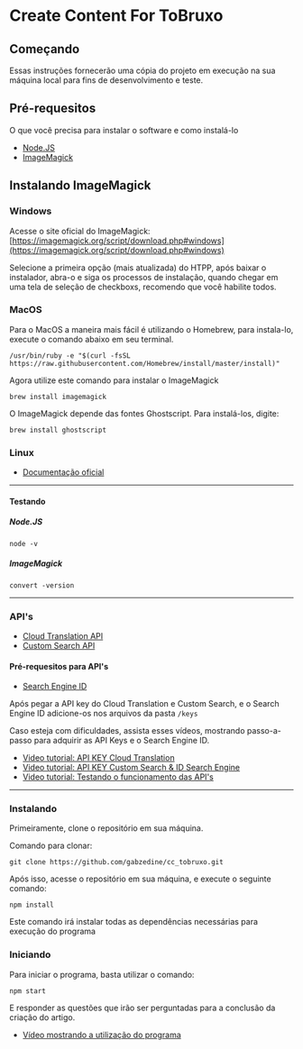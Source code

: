 # Create Content For ToBruxo

## Começando

Essas instruções fornecerão uma cópia do projeto em execução na sua máquina local para fins de desenvolvimento e teste.

## Pré-requesitos

O que você precisa para instalar o software e como instalá-lo
* [Node.JS](https://nodejs.org/en/)
* [ImageMagick](https://imagemagick.org/)


## Instalando ImageMagick

### Windows
Acesse o site oficial do ImageMagick: [https://imagemagick.org/script/download.php#windows](https://imagemagick.org/script/download.php#windows)

Selecione a primeira opção (mais atualizada) do HTPP, após baixar o instalador, abra-o e siga os processos de instalação, quando chegar em uma tela de seleção de checkboxs, recomendo que você habilite todos.

### MacOS
Para o MacOS a maneira mais fácil é utilizando o Homebrew, para instala-lo, execute o comando abaixo em seu terminal.
```
/usr/bin/ruby -e "$(curl -fsSL https://raw.githubusercontent.com/Homebrew/install/master/install)"
```

Agora utilize este comando para instalar o ImageMagick
```
brew install imagemagick
```

O ImageMagick depende das fontes Ghostscript. Para instalá-los, digite:
```
brew install ghostscript
```

### Linux

* [Documentação oficial](https://imagemagick.org/script/download.php)

------

#### Testando
##### Node.JS
````
node -v
````

##### ImageMagick
````
convert -version
````
------
### API's
* [Cloud Translation API](https://cloud.google.com/translate/docs/reference/rest/)
* [Custom Search API](https://developers.google.com/custom-search/v1/overview)

#### Pré-requesitos para API's
* [Search Engine ID](https://cse.google.com/cse/all)

Após pegar a API key do Cloud Translation e Custom Search, e o Search Engine ID adicione-os nos arquivos da pasta ```/keys```

Caso esteja com dificuldades, assista esses vídeos, mostrando passo-a-passo para adquirir as API Keys e o Search Engine ID.
* [Video tutorial: API KEY Cloud Translation](https://youtu.be/nIVLmaavks0)
* [Video tutorial: API KEY Custom Search & ID Search Engine](https://youtu.be/quGA-U5B0iU)
* [Video tutorial: Testando o funcionamento das API's](https://youtu.be/8q7qLhwZqzw)

------
### Instalando

Primeiramente, clone o repositório em sua máquina.

Comando para clonar:

````
git clone https://github.com/gabzedine/cc_tobruxo.git
````

Após isso, acesse o repositório em sua máquina, e execute o seguinte comando:

````
npm install
````

Este comando irá instalar todas as dependências necessárias para execução do programa

### Iniciando

Para iniciar o programa, basta utilizar o comando:

````
npm start
````

E responder as questões que irão ser perguntadas para a conclusão da criação do artigo.

* [Vídeo mostrando a utilização do programa](https://youtu.be/D07xN42y4sw)
